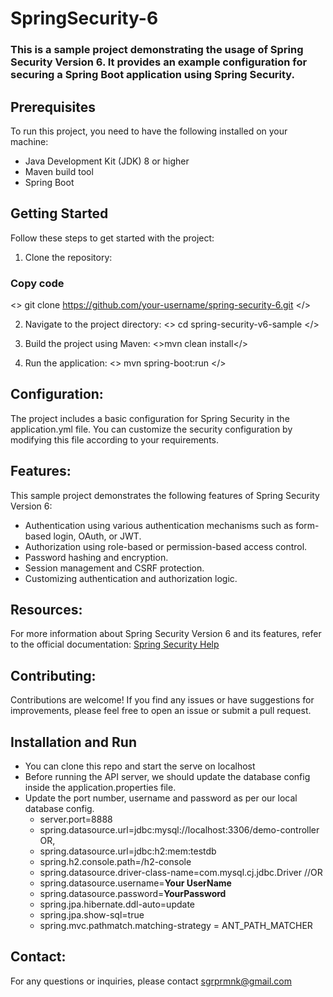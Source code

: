 # SpringSecurity-6
### This is a sample project demonstrating the usage of Spring Security Version 6. It provides an example configuration for securing a Spring Boot application using Spring Security.

## Prerequisites
To run this project, you need to have the following installed on your machine:

-    Java Development Kit (JDK) 8 or higher
-    Maven build tool
-    Spring Boot
## Getting Started
Follow these steps to get started with the project:

1. Clone the repository:
### Copy code
<> git clone https://github.com/your-username/spring-security-6.git </>

2. Navigate to the project directory:
<> cd spring-security-v6-sample </>

3. Build the project using Maven:
<>mvn clean install</>
4. Run the application:
   <> mvn spring-boot:run </>

## Configuration:
The project includes a basic configuration for Spring Security in the application.yml file. You can customize the security configuration by modifying this file according to your requirements.

## Features:
This sample project demonstrates the following features of Spring Security Version 6:

-    Authentication using various authentication mechanisms such as form-based login, OAuth, or JWT.
-    Authorization using role-based or permission-based access control.
-    Password hashing and encryption.
-    Session management and CSRF protection.
-    Customizing authentication and authorization logic.

## Resources:
For more information about Spring Security Version 6 and its features, refer to the official documentation:
<a href="https://spring.io/projects/spring-security/">Spring Security Help</a>

## Contributing:
Contributions are welcome! If you find any issues or have suggestions for improvements, please feel free to open an issue or submit a pull request.

## Installation and Run
-  You can clone this repo and start the serve on localhost
-   Before running the API server, we should update the database config inside the application.properties file.
-   Update the port number, username and password as per our local database config.
    -   server.port=8888
    -   spring.datasource.url=jdbc:mysql://localhost:3306/demo-controller OR,
    -   spring.datasource.url=jdbc:h2:mem:testdb
    -   spring.h2.console.path=/h2-console
    -   spring.datasource.driver-class-name=com.mysql.cj.jdbc.Driver //OR 
    -   spring.datasource.username=**Your UserName**
    -   spring.datasource.password=**YourPassword**
    -   spring.jpa.hibernate.ddl-auto=update
    -   spring.jpa.show-sql=true
    -   spring.mvc.pathmatch.matching-strategy = ANT_PATH_MATCHER

## Contact:
For any questions or inquiries, please contact sgrprmnk@gmail.com
